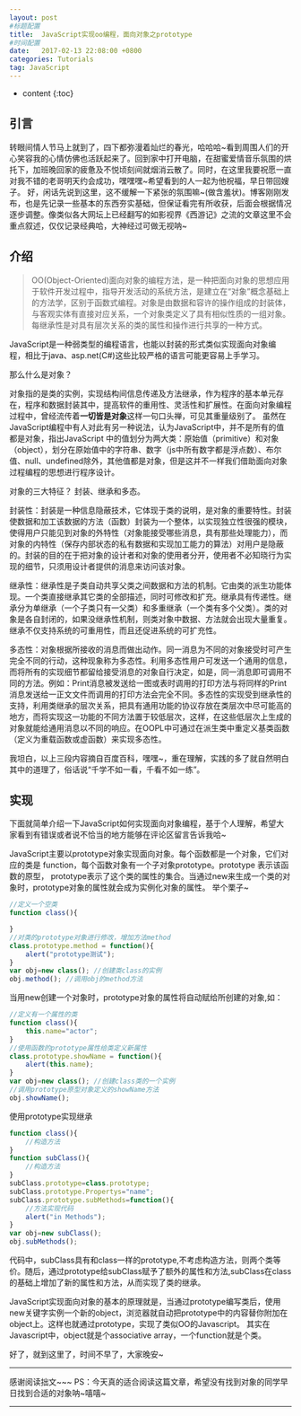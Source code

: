 ```yaml
---
layout: post
#标题配置
title:  JavaScript实现oo编程，面向对象之prototype
#时间配置
date:   2017-02-13 22:08:00 +0800
categories: Tutorials
tag: JavaScript
---
```


* content
{:toc}

引言
------------------------
转眼间情人节马上就到了，四下都弥漫着灿烂的春光，哈哈哈~看到周围人们的开心笑容我的心情仿佛也活跃起来了。回到家中打开电脑，在甜蜜爱情音乐氛围的烘托下，加班晚回家的疲惫及不悦顷刻间就烟消云散了。同时，在这里我要祝愿一直对我不错的老哥明天约会成功，嘿嘿嘿~希望看到的人一起为他祝福，早日带回嫂子。
好，闲话先说到这里，这不缓解一下紧张的氛围嘛~(做含羞状)。博客刚刚发布，也是先记录一些基本的东西夯实基础，但保证看完有所收获，后面会根据情况逐步调整。像类似各大网坛上已经翻写的如影视界《西游记》之流的文章这里不会重点叙述，仅仅记录经典哈，大神经过可做无视呐~

介绍
------------------------

>OO(Object-Oriented)面向对象的编程方法，是一种把面向对象的思想应用于软件开发过程中，指导开发活动的系统方法，是建立在“对象”概念基础上的方法学，区别于函数式编程。对象是由数据和容许的操作组成的封装体，与客观实体有直接对应关系，一个对象类定义了具有相似性质的一组对象。每继承性是对具有层次关系的类的属性和操作进行共享的一种方式。

JavaScript是一种弱类型的编程语言，也能以封装的形式类似实现面向对象编程，相比于java、asp.net(C#)这些比较严格的语言可能更容易上手学习。

那么什么是对象？

对象指的是类的实例，实现结构间信息传递及方法继承，作为程序的基本单元存在，程序和数据封装其中，提高软件的重用性、灵活性和扩展性。在面向对象编程过程中，曾经流传着**一切皆是对象**这样一句口头禅，可见其重量级别了。
虽然在JavaScript编程中有人对此有另一种说法，认为JavaScript中，并不是所有的值都是对象，指出JavaScript 中的值划分为两大类：原始值（primitive）和对象（object），划分在原始值中的字符串、数字（js中所有数字都是浮点数）、布尔值、null、undefined除外，其他值都是对象，但是这并不一样我们借助面向对象过程编程的思想进行程序设计。

对象的三大特征？
封装、继承和多态。

封装性：封装是一种信息隐蔽技术，它体现于类的说明，是对象的重要特性。封装使数据和加工该数据的方法（函数）封装为一个整体，以实现独立性很强的模块，使得用户只能见到对象的外特性（对象能接受哪些消息，具有那些处理能力），而对象的内特性（保存内部状态的私有数据和实现加工能力的算法）对用户是隐蔽的。封装的目的在于把对象的设计者和对象的使用者分开，使用者不必知晓行为实现的细节，只须用设计者提供的消息来访问该对象。

继承性：继承性是子类自动共享父类之间数据和方法的机制。它由类的派生功能体现。一个类直接继承其它类的全部描述，同时可修改和扩充。继承具有传递性。继承分为单继承（一个子类只有一父类）和多重继承（一个类有多个父类）。类的对象是各自封闭的，如果没继承性机制，则类对象中数据、方法就会出现大量重复。继承不仅支持系统的可重用性，而且还促进系统的可扩充性。

多态性：对象根据所接收的消息而做出动作。同一消息为不同的对象接受时可产生完全不同的行动，这种现象称为多态性。利用多态性用户可发送一个通用的信息，而将所有的实现细节都留给接受消息的对象自行决定，如是，同一消息即可调用不同的方法。例如：Print消息被发送给一图或表时调用的打印方法与将同样的Print消息发送给一正文文件而调用的打印方法会完全不同。多态性的实现受到继承性的支持，利用类继承的层次关系，把具有通用功能的协议存放在类层次中尽可能高的地方，而将实现这一功能的不同方法置于较低层次，这样，在这些低层次上生成的对象就能给通用消息以不同的响应。在OOPL中可通过在派生类中重定义基类函数（定义为重载函数或虚函数）来实现多态性。

我坦白，以上三段内容摘自百度百科，嘿嘿~，重在理解，实践的多了就自然明白其中的道理了，俗话说“千学不如一看，千看不如一练”。

实现
------------------------
下面就简单介绍一下JavaScript如何实现面向对象编程，基于个人理解，希望大家看到有错误或者说不恰当的地方能够在评论区留言告诉我哈~

JavaScript主要以prototype对象实现面向对象。每个函数都是一个对象，它们对应的类是
function，每个函数对象有一个子对象prototype。prototype 表示该函数的原型，
prototype表示了这个类的属性的集合。当通过new来生成一个类的对象时，prototype对象的属性就会成为实例化对象的属性。
举个栗子~

```javascript
//定义一个空类
function class(){

}
//对类的prototype对象进行修改，增加方法method
class.prototype.method = function(){
    alert("prototype测试");
}
var obj=new class(); //创建类class的实例
obj.method(); //调用obj的method方法
```

当用new创建一个对象时，prototype对象的属性将自动赋给所创建的对象,如：

```javascript
//定义有一个属性的类
function class(){
    this.name="actor";
}
//使用函数的prototype属性给类定义新属性
class.prototype.showName = function(){
    alert(this.name);
}
var obj=new class(); //创建class类的一个实例
//调用prototype原型对象定义的showName方法
obj.showName();
```

使用prototype实现继承

```javascript
function class(){
    //构造方法
}
function subClass(){
    //构造方法
}
subClass.prototype=class.prototype;
subClass.prototype.Propertys="name";
subClass.prototype.subMethods=function(){
    //方法实现代码
    alert("in Methods");
}
var obj=new subClass();
obj.subMethods();
```

代码中，subClass具有和class一样的prototype,不考虑构造方法，则两个类等价。随后，通过prototype给subClass赋予了额外的属性和方法,subClass在class的基础上增加了新的属性和方法，从而实现了类的继承。

JavaScript实现面向对象的基本的原理就是，当通过prototype编写类后，使用new关键字实例一个新的object，浏览器就自动把prototype中的内容替你附加在object上。这样也就通过prototype，实现了类似OO的Javascript。
其实在Javascript中，object就是个associative array，一个function就是个类。

好了，就到这里了，时间不早了，大家晚安~

---------
感谢阅读拙文~~~
PS：今天真的适合阅读这篇文章，希望没有找到对象的同学早日找到合适的对象呐~嘻嘻~

---------

